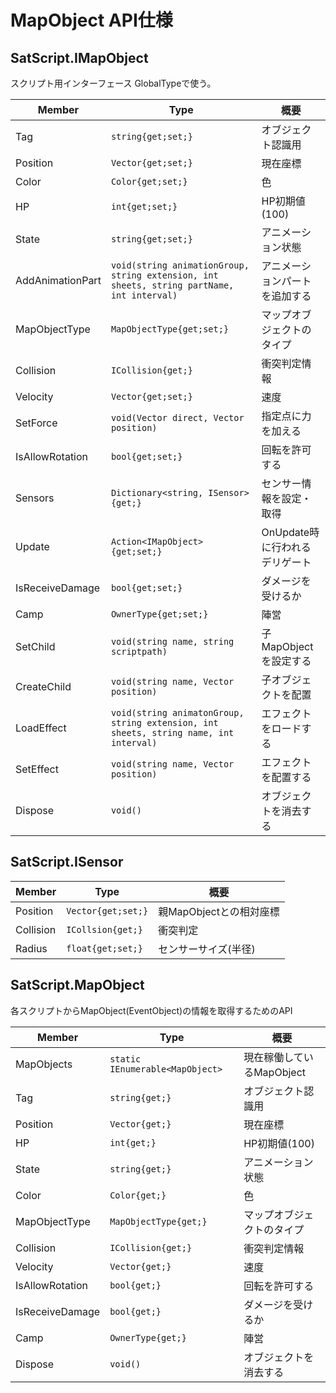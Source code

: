 # MapObject API仕様
## SatScript.IMapObject
スクリプト用インターフェース
GlobalTypeで使う。

| Member | Type | 概要 |
| --- | --- | --- |
| Tag | ```string{get;set;}``` | オブジェクト認識用 | 
| Position | ```Vector{get;set;}``` | 現在座標 | 
| Color | ```Color{get;set;}``` | 色 |
| HP | ```int{get;set;}``` | HP初期値(100) |
| State | ```string{get;set;}``` | アニメーション状態 |
| AddAnimationPart | ```void(string animationGroup, string extension, int sheets, string partName, int interval)``` | アニメーションパートを追加する |
| MapObjectType | ```MapObjectType{get;set;}``` | マップオブジェクトのタイプ |
| Collision | ```ICollision{get;}``` | 衝突判定情報 |
| Velocity | ```Vector{get;set;}``` | 速度 | 
| SetForce | ```void(Vector direct, Vector position)``` | 指定点に力を加える |
| IsAllowRotation | ```bool{get;set;}``` | 回転を許可する | 
| Sensors | ```Dictionary<string, ISensor>{get;}``` | センサー情報を設定・取得 |
| Update | ```Action<IMapObject>{get;set;}``` | OnUpdate時に行われるデリゲート |
| IsReceiveDamage | ```bool{get;set;}``` | ダメージを受けるか |
| Camp | ```OwnerType{get;set;}``` | 陣営 |
| SetChild | ```void(string name, string scriptpath)``` | 子MapObjectを設定する|
| CreateChild | ```void(string name, Vector position)``` | 子オブジェクトを配置 |
| LoadEffect | ```void(string animatonGroup, string extension, int sheets, string name, int interval)``` | エフェクトをロードする |
| SetEffect | ```void(string name, Vector position)``` | エフェクトを配置する |
| Dispose | ```void()``` | オブジェクトを消去する |
## SatScript.ISensor
| Member | Type | 概要 |
| --- | --- | --- |
| Position | ```Vector{get;set;}``` | 親MapObjectとの相対座標 | 
| Collision | ```ICollsion{get;}``` | 衝突判定 |
| Radius | ```float{get;set;}``` | センサーサイズ(半径) |
## SatScript.MapObject
各スクリプトからMapObject(EventObject)の情報を取得するためのAPI

| Member | Type | 概要 |
| --- | --- | --- |
| MapObjects | ```static IEnumerable<MapObject>``` | 現在稼働しているMapObject |
| Tag | ```string{get;}``` | オブジェクト認識用 | 
| Position | ```Vector{get;}``` | 現在座標 | 
| HP | ```int{get;}``` | HP初期値(100) |
| State | ```string{get;}``` | アニメーション状態 |
| Color | ```Color{get;}``` | 色 |
| MapObjectType | ```MapObjectType{get;}``` | マップオブジェクトのタイプ |
| Collision | ```ICollision{get;}``` | 衝突判定情報 |
| Velocity | ```Vector{get;}``` | 速度 | 
| IsAllowRotation | ```bool{get;}``` | 回転を許可する | 
| IsReceiveDamage | ```bool{get;}``` | ダメージを受けるか |
| Camp | ```OwnerType{get;}``` | 陣営 |
| Dispose | ```void()``` | オブジェクトを消去する |
